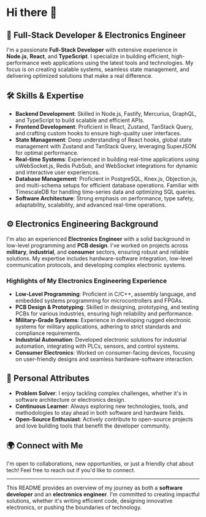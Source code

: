 # Hi there 👋

## 🚀 Full-Stack Developer & Electronics Engineer

I'm a passionate **Full-Stack Developer** with extensive experience in **Node.js**, **React**, and **TypeScript**. I specialize in building efficient, high-performance web applications using the latest tools and technologies. My focus is on creating scalable systems, seamless state management, and delivering optimized solutions that make a real difference.

## 🛠️ Skills & Expertise

- **Backend Development**: Skilled in Node.js, Fastify, Mercurius, GraphQL, and TypeScript to build scalable and efficient APIs.
- **Frontend Development**: Proficient in React, Zustand, TanStack Query, and crafting custom hooks to ensure high-quality user interfaces.
- **State Management**: Deep understanding of React hooks, global state management with Zustand and TanStack Query, leveraging SuperJSON for optimal performance.
- **Real-time Systems**: Experienced in building real-time applications using uWebSocket.js, Redis PubSub, and WebSocket integrations for dynamic and interactive user experiences.
- **Database Management**: Proficient in PostgreSQL, Knex.js, Objection.js, and multi-schema setups for efficient database operations. Familiar with TimescaleDB for handling time-series data and optimizing SQL queries.
- **Software Architecture**: Strong emphasis on performance, type safety, adaptability, scalability, and advanced real-time operations.

## ⚙️ Electronics Engineering Background

I'm also an experienced **Electronics Engineer** with a solid background in low-level programming and **PCB design**. I've worked on projects across **military**, **industrial**, and **consumer** sectors, ensuring robust and reliable solutions. My expertise includes hardware-software integration, low-level communication protocols, and developing complex electronic systems.

### Highlights of My Electronics Engineering Experience

- **Low-Level Programming**: Proficient in C/C++, assembly language, and embedded systems programming for microcontrollers and FPGAs.
- **PCB Design & Prototyping**: Skilled in designing, prototyping, and testing PCBs for various industries, ensuring high reliability and performance.
- **Military-Grade Systems**: Experience in developing rugged electronic systems for military applications, adhering to strict standards and compliance requirements.
- **Industrial Automation**: Developed electronic solutions for industrial automation, integrating with PLCs, sensors, and control systems.
- **Consumer Electronics**: Worked on consumer-facing devices, focusing on user-friendly designs and seamless hardware-software interaction.

## 💬 Personal Attributes

- **Problem Solver**: I enjoy tackling complex challenges, whether it's in software architecture or electronics design.
- **Continuous Learner**: Always exploring new technologies, tools, and methodologies to stay ahead in both software and hardware fields.
- **Open-Source Enthusiast**: Actively contribute to open-source projects and love building tools that benefit the developer community.

## 🌍 Connect with Me

I'm open to collaborations, new opportunities, or just a friendly chat about tech! Feel free to reach out if you'd like to connect.

---

This README provides an overview of my journey as both a **software developer** and an **electronics engineer**. I'm committed to creating impactful solutions, whether it's writing efficient code, designing innovative electronics, or pushing the boundaries of technology.
